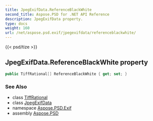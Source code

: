 ```yaml
---
title: JpegExifData.ReferenceBlackWhite
second_title: Aspose.PSD for .NET API Reference
description: JpegExifData property. 
type: docs
weight: 160
url: /net/aspose.psd.exif/jpegexifdata/referenceblackwhite/
---
```

{{< psd/tize >}}
## JpegExifData.ReferenceBlackWhite property

```csharp
public TiffRational[] ReferenceBlackWhite { get; set; }
```

### See Also

* class [TiffRational](../../../aspose.psd.fileformats.tiff/tiffrational/)
* class [JpegExifData](../)
* namespace [Aspose.PSD.Exif](../../jpegexifdata/)
* assembly [Aspose.PSD](../../../)


